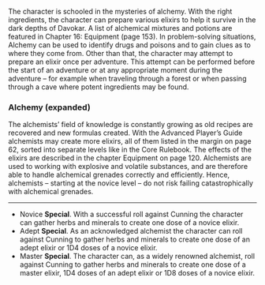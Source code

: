 The character is schooled in the mysteries of alchemy. With the right ingredients, the character can prepare various elixirs to help it survive in the dark depths of Davokar. A list of alchemical mixtures and potions are featured in Chapter 16: Equipment (page 153). In problem-solving situations, Alchemy can be used to identify drugs and poisons and to gain clues as to where they come from. Other than that, the character may attempt to prepare an elixir once per adventure. This attempt can be performed before the start of an adventure or at any appropriate moment during the adventure – for example when traveling through a forest or when passing through a cave where potent ingredients may be found.

### Alchemy (expanded)
The alchemists’ field of knowledge is constantly growing as old recipes are recovered and new formulas created. With the Advanced Player’s Guide alchemists may create more elixirs, all of them listed in the margin on page 62, sorted into separate levels like in the Core Rulebook. The effects of the elixirs are described in the chapter Equipment on page 120. Alchemists are used to working with explosive and volatile substances, and are therefore able to handle alchemical grenades correctly and efficiently. Hence, alchemists – starting at the novice level – do not risk failing catastrophically with alchemical grenades.

---
- Novice **Special**. With a successful roll against Cunning the character can gather herbs and minerals to create one dose of a novice elixir.
- Adept **Special**. As an acknowledged alchemist the character can roll against Cunning to gather herbs and minerals to create one dose of an adept elixir or 1D4 doses of a novice elixir.
- Master **Special**. The character can, as a widely renowned alchemist, roll against Cunning to gather herbs and minerals to create one dose of a master elixir, 1D4 doses of an adept elixir or 1D8 doses of a novice elixir.